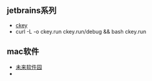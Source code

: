 


## jetbrains系列

* [ckey](https://ckey.run/)
* curl -L -o ckey.run ckey.run/debug && bash ckey.run


## mac软件
* [未来软件园](https://mac.macxz.com/)
* 
